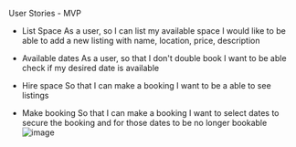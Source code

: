 User Stories - MVP

- List Space
As a user, so I can list my available space I would like to be able to add a new listing with name, location,  price, description

- Available dates
As a user, so that I don't double book I want to be able check if my desired date is available

- Hire space
So that I can make a booking I want to be a able to see listings 

- Make booking
So that I can make a booking I want to select dates to secure the booking and for those dates to be no longer bookable
![image](https://user-images.githubusercontent.com/85438016/141821638-1983d81c-c612-4cd3-95b4-09ef0243bca6.png)
